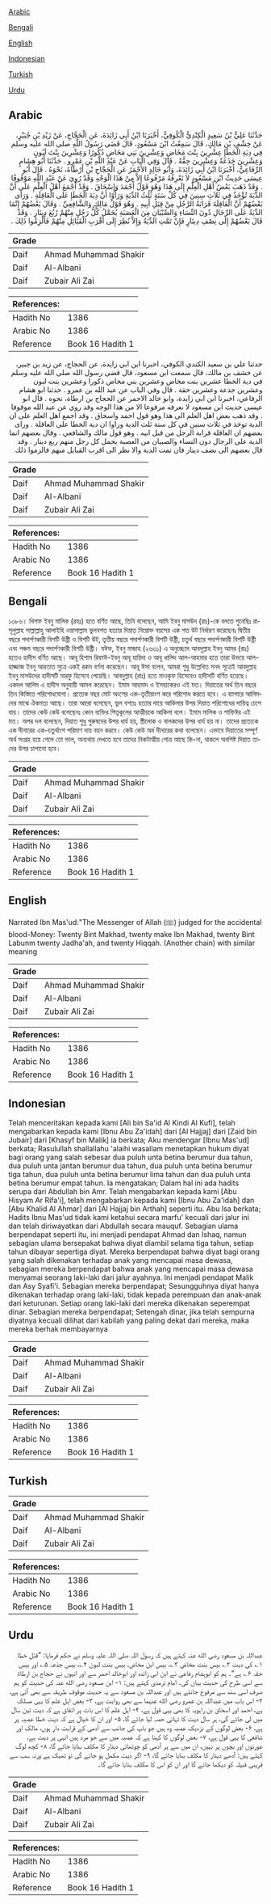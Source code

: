 [Arabic](#arabic)

[Bengali](#bengali)

[English](#english)

[Indonesian](#indonesian)

[Turkish](#turkish)

[Urdu](#urdu)

## Arabic


<div dir="rtl" lang="ar" style={{fontSize:'larger',backgroundColor:'#f8f9fa',padding:20}}>
حَدَّثَنَا عَلِيُّ بْنُ سَعِيدٍ الْكِنْدِيُّ الْكُوفِيُّ، أَخْبَرَنَا ابْنُ أَبِي زَائِدَةَ، عَنِ الْحَجَّاجِ، عَنْ زَيْدِ بْنِ جُبَيْرٍ، عَنْ خِشْفِ بْنِ مَالِكٍ، قَالَ سَمِعْتُ ابْنَ مَسْعُودٍ، قَالَ قَضَى رَسُولُ اللَّهِ صلى الله عليه وسلم فِي دِيَةِ الْخَطَإِ عِشْرِينَ بِنْتَ مَخَاضٍ وَعِشْرِينَ بَنِي مَخَاضٍ ذُكُورًا وَعِشْرِينَ بِنْتَ لَبُونٍ وَعِشْرِينَ جَذَعَةً وَعِشْرِينَ حِقَّةً ‏.‏ قَالَ وَفِي الْبَابِ عَنْ عَبْدِ اللَّهِ بْنِ عَمْرٍو ‏.‏ حَدَّثَنَا أَبُو هِشَامٍ الرِّفَاعِيُّ، أَخْبَرَنَا ابْنُ أَبِي زَائِدَةَ، وَأَبُو خَالِدٍ الأَحْمَرُ عَنِ الْحَجَّاجِ بْنِ أَرْطَاةَ، نَحْوَهُ ‏.‏ قَالَ أَبُو عِيسَى حَدِيثُ ابْنِ مَسْعُودٍ لاَ نَعْرِفُهُ مَرْفُوعًا إِلاَّ مِنْ هَذَا الْوَجْهِ وَقَدْ رُوِيَ عَنْ عَبْدِ اللَّهِ مَوْقُوفًا ‏.‏ وَقَدْ ذَهَبَ بَعْضُ أَهْلِ الْعِلْمِ إِلَى هَذَا وَهُوَ قَوْلُ أَحْمَدَ وَإِسْحَاقَ ‏.‏ وَقَدْ أَجْمَعَ أَهْلُ الْعِلْمِ عَلَى أَنَّ الدِّيَةَ تُؤْخَذُ فِي ثَلاَثِ سِنِينَ فِي كُلِّ سَنَةٍ ثُلُثُ الدِّيَةِ وَرَأَوْا أَنَّ دِيَةَ الْخَطَإِ عَلَى الْعَاقِلَةِ ‏.‏ وَرَأَى بَعْضُهُمْ أَنَّ الْعَاقِلَةَ قَرَابَةُ الرَّجُلِ مِنْ قِبَلِ أَبِيهِ ‏.‏ وَهُوَ قَوْلُ مَالِكٍ وَالشَّافِعِيِّ ‏.‏ وَقَالَ بَعْضُهُمْ إِنَّمَا الدِّيَةُ عَلَى الرِّجَالِ دُونَ النِّسَاءِ وَالصِّبْيَانِ مِنَ الْعَصَبَةِ يُحَمَّلُ كُلُّ رَجُلٍ مِنْهُمْ رُبُعَ دِينَارٍ ‏.‏ وَقَدْ قَالَ بَعْضُهُمْ إِلَى نِصْفِ دِينَارٍ فَإِنْ تَمَّتِ الدِّيَةُ وَإِلاَّ نُظِرَ إِلَى أَقْرَبِ الْقَبَائِلِ مِنْهُمْ فَأُلْزِمُوا ذَلِكَ ‏.‏
</div>
<div style={{backgroundColor:'#f8f9fa',padding:20, marginBottom: 10}}><table> <thead> <tr> <th>Grade</th> <th></th> </tr> </thead> <tbody> <tr><td>Daif</td><td>Ahmad Muhammad Shakir</td></tr><tr><td>Daif</td><td>Al-Albani</td></tr><tr><td>Daif</td><td>Zubair Ali Zai</td></tr></tbody></table><table> <thead> <tr> <th>References:</th> <th></th> </tr> </thead> <tbody><tr><td>Hadith No</td><td>1386</td></tr><tr><td>Arabic No</td><td>1386</td></tr><tr><td>Reference</td><td>Book 16 Hadith 1</td></tr></tbody></table></div>


<div dir="rtl" lang="ar" style={{fontSize:'larger',backgroundColor:'#f8f9fa',padding:20}}>
حدثنا علي بن سعيد الكندي الكوفي، اخبرنا ابن ابي زايدة، عن الحجاج، عن زيد بن جبير، عن خشف بن مالك، قال سمعت ابن مسعود، قال قضى رسول الله صلى الله عليه وسلم في دية الخطا عشرين بنت مخاض وعشرين بني مخاض ذكورا وعشرين بنت لبون وعشرين جذعة وعشرين حقة . قال وفي الباب عن عبد الله بن عمرو . حدثنا ابو هشام الرفاعي، اخبرنا ابن ابي زايدة، وابو خالد الاحمر عن الحجاج بن ارطاة، نحوه . قال ابو عيسى حديث ابن مسعود لا نعرفه مرفوعا الا من هذا الوجه وقد روي عن عبد الله موقوفا . وقد ذهب بعض اهل العلم الى هذا وهو قول احمد واسحاق . وقد اجمع اهل العلم على ان الدية توخذ في ثلاث سنين في كل سنة ثلث الدية وراوا ان دية الخطا على العاقلة . وراى بعضهم ان العاقلة قرابة الرجل من قبل ابيه . وهو قول مالك والشافعي . وقال بعضهم انما الدية على الرجال دون النساء والصبيان من العصبة يحمل كل رجل منهم ربع دينار . وقد قال بعضهم الى نصف دينار فان تمت الدية والا نظر الى اقرب القبايل منهم فالزموا ذلك
</div>
<div style={{backgroundColor:'#f8f9fa',padding:20, marginBottom: 10}}><table> <thead> <tr> <th>Grade</th> <th></th> </tr> </thead> <tbody> <tr><td>Daif</td><td>Ahmad Muhammad Shakir</td></tr><tr><td>Daif</td><td>Al-Albani</td></tr><tr><td>Daif</td><td>Zubair Ali Zai</td></tr></tbody></table><table> <thead> <tr> <th>References:</th> <th></th> </tr> </thead> <tbody><tr><td>Hadith No</td><td>1386</td></tr><tr><td>Arabic No</td><td>1386</td></tr><tr><td>Reference</td><td>Book 16 Hadith 1</td></tr></tbody></table></div>

## Bengali


<div dir="ltr" lang="bn" style={{fontSize:'larger',backgroundColor:'#f8f9fa',padding:20}}>
১৩৮৬। খিশফ ইবনু মালিক (রহঃ) হতে বর্ণিত আছে, তিনি বলেছেন, আমি ইবনু মাসউদ (রাঃ)-কে বলতে শুনেছিঃ রাসূলুল্লাহ সাল্লাল্লাহু আলাইহি ওয়াসাল্লাম ভুলবশত হত্যার দিয়াত নিম্নোক্ত বয়সের এক শত উট নির্ধারণ করেছেনঃ দ্বিতীয় বছরে পদার্পণকারী বিশটি উষ্ট্রী ও বিশটি উট, তৃতীয় বছরে পদার্পণকারী বিশটি উষ্ট্রী, চতুর্থ বছরে পদার্পণকারী বিশটি উষ্ট্রী এবং পঞ্চম বছরে পদার্পণকারী বিশটি উষ্ট্রী। যঈফ, ইবনু মাজাহ (২৬৩১) এ অনুচ্ছেদে আবদুল্লাহ ইবনু আমর (রাঃ) হতেও হাদীস বর্ণিত আছে। আবূ হিশাম রিফাঈ-ইবনু আবূ যায়িদা ও আবূ খালিদ আল-আহমার হতে তারা উভয়ে আল-হাজ্জাজ ইবনু আরতাত সুত্রে একই রকম বর্ণনা করেছেন। আবূ ঈসা বলেন, আমরা শুধু উল্লেখিত সনদ সূত্রেই আবদুল্লাহ ইবনু মাসউদের হাদীসটি মারফু হিসেবে পেয়েছি। আবদুল্লাহ (রাঃ) হতে মাওকৃফ হিসেবেও হাদীসটি বর্ণিত হয়েছে। একদল আলিম এ হাদীস অনুযায়ী আমল করেছেন। ইমাম আহমাদ ও ইসহাকেরও এই মত। দিয়াতের অর্থ তিন বছরে তিন কিস্তিতে পরিশোধযোগ্য। প্রত্যেক বছর মোট অংশের এক-তৃতীয়াংশ করে পরিশোধ করতে হবে। এ ব্যাপারে আলিমদের মাঝে ঐকমত্য আছে। তারা আরো বলেছেন, ভুল বশতঃ হত্যার দায়ে আকিলার উপর দিয়াত পরিশোধের দায়িত্ব চেপে যায়। তাদের কেউ কেউ বলেছেনঃ কোন ব্যক্তির পিতৃকূলের আত্মীয়কে আকিলা বলে। ইমাম মালিক ও শাফিঈর এই মত। অপর দল বলেছেন, দিয়াত শুধু পুরুষদের উপর ধার্য হয়, স্ত্রীলোক ও বালকদের উপর ধার্য হয় না। তাদের প্রত্যেকে এক দীনারের এক-চতুর্থাংশ পরিমাণ দায় বহন করবে। কেউ কেউ অর্ধ দীনারের কথা বলেছেন। এভাবে দিয়াতের সম্পূর্ণ অর্থ সংগ্রহ হয়ে গেলে তো ভাল, অন্যথায় দেখতে হবে তাদের নিকটাত্মীয় গোত্র আছে কি-না, থাকলে অবশিষ্ট দিয়াত তাদের উপর চাপানো হবে।
</div>
<div style={{backgroundColor:'#f8f9fa',padding:20, marginBottom: 10}}><table> <thead> <tr> <th>Grade</th> <th></th> </tr> </thead> <tbody> <tr><td>Daif</td><td>Ahmad Muhammad Shakir</td></tr><tr><td>Daif</td><td>Al-Albani</td></tr><tr><td>Daif</td><td>Zubair Ali Zai</td></tr></tbody></table><table> <thead> <tr> <th>References:</th> <th></th> </tr> </thead> <tbody><tr><td>Hadith No</td><td>1386</td></tr><tr><td>Arabic No</td><td>1386</td></tr><tr><td>Reference</td><td>Book 16 Hadith 1</td></tr></tbody></table></div>

## English


<div dir="ltr" lang="en" style={{fontSize:'larger',backgroundColor:'#f8f9fa',padding:20}}>
Narrated Ibn Mas'ud:"The Messenger of Allah (ﷺ) judged for the accidental blood-Money: Twenty Bint Makhad, twenty make Ibn Makhad, twenty Bint Labunm twenty Jadha'ah, and twenty Hiqqah. (Another chain) with similar meaning
</div>
<div style={{backgroundColor:'#f8f9fa',padding:20, marginBottom: 10}}><table> <thead> <tr> <th>Grade</th> <th></th> </tr> </thead> <tbody> <tr><td>Daif</td><td>Ahmad Muhammad Shakir</td></tr><tr><td>Daif</td><td>Al-Albani</td></tr><tr><td>Daif</td><td>Zubair Ali Zai</td></tr></tbody></table><table> <thead> <tr> <th>References:</th> <th></th> </tr> </thead> <tbody><tr><td>Hadith No</td><td>1386</td></tr><tr><td>Arabic No</td><td>1386</td></tr><tr><td>Reference</td><td>Book 16 Hadith 1</td></tr></tbody></table></div>

## Indonesian


<div dir="ltr" lang="id" style={{fontSize:'larger',backgroundColor:'#f8f9fa',padding:20}}>
Telah menceritakan kepada kami [Ali bin Sa'id Al Kindi Al Kufi], telah mengabarkan kepada kami [Ibnu Abu Za'idah] dari [Al Hajjaj] dari [Zaid bin Jubair] dari [Khasyf bin Malik] ia berkata; Aku mendengar [Ibnu Mas'ud] berkata; Rasulullah shallallahu 'alaihi wasallam menetapkan hukum diyat bagi orang yang salah sebesar dua puluh unta betina berumur dua tahun, dua puluh unta jantan berumur dua tahun, dua puluh unta betina berumur tiga tahun, dua puluh unta betina berumur lima tahun dan dua puluh unta betina berumur empat tahun. Ia mengatakan; Dalam hal ini ada hadits serupa dari Abdullah bin Amr. Telah mengabarkan kepada kami [Abu Hisyam Ar Rifa'i], telah mengabarkan kepada kami [Ibnu Abu Za'idah] dan [Abu Khalid Al Ahmar] dari [Al Hajjaj bin Arthah] seperti itu. Abu Isa berkata; Hadits Ibnu Mas'ud tidak kami ketahui secara marfu' kecuali dari jalur ini dan telah diriwayatkan dari Abdullah secara mauquf. Sebagian ulama berpendapat seperti itu, ini menjadi pendapat Ahmad dan Ishaq, namun sebagian ulama bersepakat bahwa diyat diambil selama tiga tahun, setiap tahun dibayar sepertiga diyat. Mereka berpendapat bahwa diyat bagi orang yang salah dikenakan terhadap anak yang mencapai masa dewasa, sebagian mereka berpendapat bahwa anak yang mencapai masa dewasa menyamai seorang laki-laki dari jalur ayahnya. Ini menjadi pendapat Malik dan Asy Syafi'i. Sebagian mereka berpendapat; Sesungguhnya diyat hanya dikenakan terhadap orang laki-laki, tidak kepada perempuan dan anak-anak dari keturunan. Setiap orang laki-laki dari mereka dikenakan seperempat dinar. Sebagian mereka berpendapat; Setengah dinar, jika telah sempurna diyatnya kecuali dilihat dari kabilah yang paling dekat dari mereka, maka mereka berhak membayarnya
</div>
<div style={{backgroundColor:'#f8f9fa',padding:20, marginBottom: 10}}><table> <thead> <tr> <th>Grade</th> <th></th> </tr> </thead> <tbody> <tr><td>Daif</td><td>Ahmad Muhammad Shakir</td></tr><tr><td>Daif</td><td>Al-Albani</td></tr><tr><td>Daif</td><td>Zubair Ali Zai</td></tr></tbody></table><table> <thead> <tr> <th>References:</th> <th></th> </tr> </thead> <tbody><tr><td>Hadith No</td><td>1386</td></tr><tr><td>Arabic No</td><td>1386</td></tr><tr><td>Reference</td><td>Book 16 Hadith 1</td></tr></tbody></table></div>

## Turkish


<div dir="ltr" lang="tr" style={{fontSize:'larger',backgroundColor:'#f8f9fa',padding:20}}>

</div>
<div style={{backgroundColor:'#f8f9fa',padding:20, marginBottom: 10}}><table> <thead> <tr> <th>Grade</th> <th></th> </tr> </thead> <tbody> <tr><td>Daif</td><td>Ahmad Muhammad Shakir</td></tr><tr><td>Daif</td><td>Al-Albani</td></tr><tr><td>Daif</td><td>Zubair Ali Zai</td></tr></tbody></table><table> <thead> <tr> <th>References:</th> <th></th> </tr> </thead> <tbody><tr><td>Hadith No</td><td>1386</td></tr><tr><td>Arabic No</td><td>1386</td></tr><tr><td>Reference</td><td>Book 16 Hadith 1</td></tr></tbody></table></div>

## Urdu


<div dir="rtl" lang="ur" style={{fontSize:'larger',backgroundColor:'#f8f9fa',padding:20}}>
عبداللہ بن مسعود رضی الله عنہ کہتے ہیں کہ رسول اللہ صلی اللہ علیہ وسلم نے حکم فرمایا: ”قتل خطا ۱؎ کی دیت ۲؎ بیس بنت مخاض ۳؎، بیس ابن مخاض، بیس بنت لبون ۴؎، بیس جذعہ ۵؎ اور بیس حقہ ۶؎ ہے“۔ ہم کو ابوہشام رفاعی نے ابن ابی زائدہ اور ابوخالد احمر سے اور انہوں نے حجاج بن ارطاۃ سے اسی طرح کی حدیث بیان کی۔ امام ترمذی کہتے ہیں: ۱- ابن مسعود رضی الله عنہ کی حدیث کو ہم صرف اسی سند سے مرفوع جانتے ہیں اور عبداللہ بن مسعود سے یہ حدیث موقوف طریقہ سے بھی آئی ہے، ۲- اس باب میں عبداللہ بن عمرو رضی الله عنہما سے بھی روایت ہے، ۳- بعض اہل علم کا یہی مسلک ہے، احمد اور اسحاق بن راہویہ کا بھی یہی قول ہے، ۴- اہل علم کا اس بات پر اتفاق ہے کہ دیت تین سال میں لی جائے گی، ہر سال دیت کا تہائی حصہ لیا جائے گا، ۵- اور ان کا خیال ہے کہ دیت خطا عصبہ پر ہے، ۶- بعض لوگوں کے نزدیک عصبہ وہ ہیں جو باپ کی جانب سے آدمی کے قرابت دار ہوں، مالک اور شافعی کا یہی قول ہے، ۷- بعض لوگوں کا کہنا ہے کہ عصبہ میں سے جو مرد ہیں انہی پر دیت ہے، عورتوں اور بچوں پر نہیں، ان میں سے ہر آدمی کو چوتھائی دینار کا مکلف بنایا جائے گا، ۸- کچھ لوگ کہتے ہیں: آدھے دینار کا مکلف بنایا جائے گا، ۹- اگر دیت مکمل ہو جائے گی تو ٹھیک ہے ورنہ سب سے قریبی قبیلہ کو دیکھا جائے گا اور ان کو اس کا مکلف بنایا جائے گا۔
</div>
<div style={{backgroundColor:'#f8f9fa',padding:20, marginBottom: 10}}><table> <thead> <tr> <th>Grade</th> <th></th> </tr> </thead> <tbody> <tr><td>Daif</td><td>Ahmad Muhammad Shakir</td></tr><tr><td>Daif</td><td>Al-Albani</td></tr><tr><td>Daif</td><td>Zubair Ali Zai</td></tr></tbody></table><table> <thead> <tr> <th>References:</th> <th></th> </tr> </thead> <tbody><tr><td>Hadith No</td><td>1386</td></tr><tr><td>Arabic No</td><td>1386</td></tr><tr><td>Reference</td><td>Book 16 Hadith 1</td></tr></tbody></table></div>